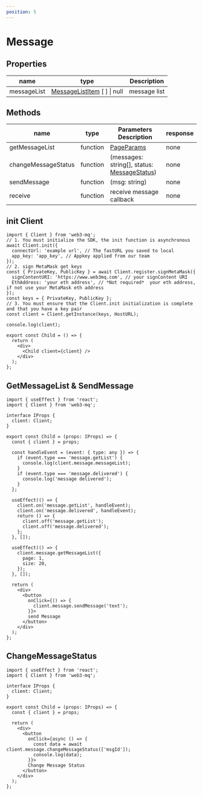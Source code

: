 ```yaml
---
position: 5
---
```


# Message

## Properties

| name        | type                                                                          | Description  |
| ----------- | ----------------------------------------------------------------------------- | ------------ |
| messageList | [MessageListItem](/docs/Web3MQ-SDK/JS-SDK/types/#messagelistitem) [ ] \| null | message list |

## Methods

| name                | type     | Parameters Description                                                                      | response |
| ------------------- | -------- | ------------------------------------------------------------------------------------------- | -------- |
| getMessageList      | function | [PageParams](/docs/Web3MQ-SDK/JS-SDK/types/#pageparams)                                     | none     |
| changeMessageStatus | function | (messages: string[], status: [MessageStatus](/docs/Web3MQ-SDK/JS-SDK/types/#messagestatus)) | none     |
| sendMessage         | function | (msg: string)                                                                               | none     |
| receive             | function | receive message callback                                                                    | none     |

## init Client

```tsx
import { Client } from 'web3-mq';
// 1. You must initialize the SDK, the init function is asynchronous
await Client.init({
  connectUrl: 'example url', // The fastURL you saved to local
  app_key: 'app_key', // Appkey applied from our team
});
// 2. sign MetaMask get keys
const { PrivateKey, PublicKey } = await Client.register.signMetaMask({
  signContentURI: 'https://www.web3mq.com', // your signContent URI
  EthAddress: 'your eth address', // *Not required*  your eth address, if not use your MetaMask eth address
});
const keys = { PrivateKey, PublicKey };
// 3. You must ensure that the Client.init initialization is complete and that you have a key pair
const client = Client.getInstance(keys, HostURL);

console.log(client);

export const Child = () => {
  return (
    <div>
      <Child client={client} />
    </div>
  );
};
```

## GetMessageList & SendMessage

```tsx
import { useEffect } from 'react';
import { Client } from 'web3-mq';

interface IProps {
  client: Client;
}

export const Child = (props: IProps) => {
  const { client } = props;

  const handleEvent = (event: { type: any }) => {
    if (event.type === 'message.getList') {
      console.log(client.message.messageList);
    }
    if (event.type === 'message.delivered') {
      console.log('message delivered');
    }
  };

  useEffect(() => {
    client.on('message.getList', handleEvent);
    client.on('message.delivered', handleEvent);
    return () => {
      client.off('message.getList');
      client.off('message.delivered');
    };
  }, []);

  useEffect(() => {
    client.message.getMessageList({
      page: 1,
      size: 20,
    });
  }, []);

  return (
    <div>
      <button
        onClick={() => {
          client.message.sendMessage('text');
        }}>
        send Message
      </button>
    </div>
  );
};
```

## ChangeMessageStatus

```tsx
import { useEffect } from 'react';
import { Client } from 'web3-mq';

interface IProps {
  client: Client;
}

export const Child = (props: IProps) => {
  const { client } = props;

  return (
    <div>
      <button
        onClick={async () => {
          const data = await client.message.changeMessageStatus(['msgId']);
          console.log(data);
        }}>
        Change Message Status
      </button>
    </div>
  );
};
```
